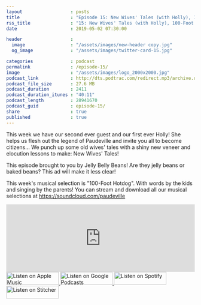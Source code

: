```yaml
---
layout                  : posts
title                   : "Episode 15: New Wives' Tales (with Holly), 100-Foot Hotdog"
rss_title               : "15: New Wives' Tales (with Holly), 100-Foot Hotdog"
date                    : 2019-05-02 07:30:00

header                  : 
  image                 : "/assets/images/new-header copy.jpg"
  og_image              : "/assets/images/twitter-card-15.jpg"

categories              : podcast
permalink               : /episode-15/
image                   : "/assets/images/logo_2000x2000.jpg"
podcast_link            : http://dts.podtrac.com/redirect.mp3/archive.org/download/paudeville-ep-15/paudeville-ep-15.mp3
podcast_file_size       : 27.6 MB
podcast_duration        : 2411
podcast_duration_itunes : "40:11"
podcast_length          : 28941670
podcast_guid            : episode-15/
share                   : true
published               : true 
---
```

This week we have our second ever guest and our first ever Holly!
She helps us flesh out the legend of Paudeville and invite you all to become citizens...
We punch up some old wives' tales with a shiny new veneer and elocution lessons to make: New Wives' Tales!

This episode brought to you by Jelly Belly Beans! Are they jelly beans or baked beans? This ad will make it less clear!

This week's musical selection is "100-Foot Hotdog". With words by the kids and singing by the parents! You can stream and download all our musical selections at <a href="https://soundcloud.com/paudeville">https://soundcloud.com/paudeville</a>

<iframe scrolling="no" frameborder="0" style="width:100%;height:180px;border:0;overflow:hidden;" width="100%" height="180" src="https://app.stitcher.com/splayer/f/363388/60426821?el=0&refid=stpr"></iframe>

<a href="https://itunes.apple.com/us/podcast/paudeville/id1450915591">
	<img src='{{ site.url }}{{ site.baseurl }}/assets/images/US_UK_Apple_Podcasts_Listen_Badge_RGB_140x34.png' width='140px' height='34' alt='Listen on Apple Music'/>
</a>
<a href="https://play.google.com/music/m/Igre2ostm2ltqiq4sabzzrl5jcy?t=Paudeville">
	<img src='{{ site.url }}{{ site.baseurl }}/assets/images/google_podcasts_badge_140x34.png' width='140px' height='34' alt='Listen on Google Podcasts'/>
</a>
<a href="https://open.spotify.com/show/4q5RNUUtU4XFqsymP7dcTw">
	<img src='{{ site.url }}{{ site.baseurl }}/assets/images/Spotify_Listen_Badge_RGB_140x34.png' width='140px' height='34' alt='Listen on Spotify'/>
</a>
<a href="https://www.stitcher.com/s?fid=363388&refid=stpr">
	<img src='{{ site.url }}{{ site.baseurl }}/assets/images/Stitcher_Listen_Badge_Color_Dark_BG_140x34.png' width='140px' height='34' alt='Listen on Stitcher'/>
</a>
